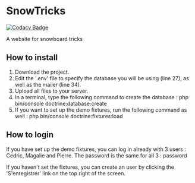 # SnowTricks

[![Codacy Badge](https://api.codacy.com/project/badge/Grade/55430ebdfff4439085990ff86deae032)](https://app.codacy.com/app/CedricF67/SnowTricks?utm_source=github.com&utm_medium=referral&utm_content=CedricF67/SnowTricks&utm_campaign=Badge_Grade_Dashboard)

A website for snowboard  tricks

## How to install
1) Download the project.
2) Edit the '.env' file to specify the database you will be using (line 27), as well as the mailer (line 34).
3) Upload all files to your server.
4) In a terminal, type the following command to create the database : php bin/console doctrine:database:create
5) If you want to set up the demo fixtures, run the following command as well : php bin/console doctrine:fixtures:load

## How to login
If you have set up the demo fixtures, you can log in already with 3 users : Cedric, Magalie and Pierre. The password is the same for all 3 : password

If you haven't set the fixtures, you can create an user by clicking the 'S'enregistrer' link on the top right of the screen.

